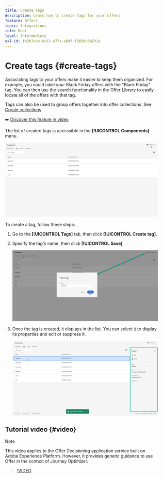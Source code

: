 ```yaml
---
title: Create tags
description: Learn how to create tags for your offers
feature: Offers
topic: Integrations
role: User
level: Intermediate
exl-id: fe2b7ce4-dc63-477a-a64f-f3828c6a232e
---
```

# Create tags {#create-tags}

Associating tags to your offers make it easier to keep them organized. For example, you could label your Black Friday offers with the "Black Friday" tag. You can then use the search functionality in the Offer Library to easily locate all of the offers with that tag.

Tags can also be used to group offers together into offer collections. See [Create collections](../offer-library/creating-collections.md).

➡️ [Discover this feature in video](#video)

The list of created tags is accessible in the **[!UICONTROL Components]** menu.

![](../assets/tags_list.png)

To create a tag, follow these steps:

1. Go to the **[!UICONTROL Tags]** tab, then click **[!UICONTROL Create tag]**.

1. Specify the tag's name, then click **[!UICONTROL Save]**.

    ![](../assets/tags_create.png)

1. Once the tag is created, it displays in the list. You can select it to display its properties and edit or suppress it.

    ![](../assets/tags_created.png)

## Tutorial video {#video}

>[!NOTE]
>
>This video applies to the Offer Decisioning application service built on Adobe Experience Platform. However, it provides generic guidance to use Offer in the context of Journey Optimizer.

>[!VIDEO](https://video.tv.adobe.com/v/329374?quality=12)
